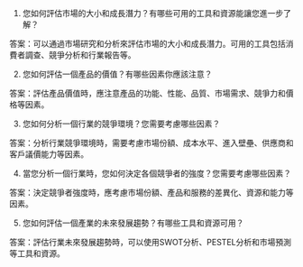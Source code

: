 

1. 您如何評估市場的大小和成長潛力？有哪些可用的工具和資源能讓您進一步了解？

答案：可以通過市場研究和分析來評估市場的大小和成長潛力。可用的工具包括消費者調查、競爭分析和行業報告等。

2. 您如何評估一個產品的價值？有哪些因素你應該注意？

答案：評估產品價值時，應注意產品的功能、性能、品質、市場需求、競爭力和價格等因素。

3. 您如何分析一個行業的競爭環境？您需要考慮哪些因素？

答案：分析行業競爭環境時，需要考慮市場份額、成本水平、進入壁壘、供應商和客戶議價能力等因素。

4. 當您分析一個行業時，您如何決定各個競爭者的強度？您需要考慮哪些因素？

答案：決定競爭者強度時，應考慮市場份額、產品和服務的差異化、資源和能力等因素。

5. 您如何評估一個產業的未來發展趨勢？有哪些工具和資源可用？

答案：評估行業未來發展趨勢時，可以使用SWOT分析、PESTEL分析和市場預測等工具和資源。